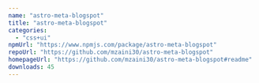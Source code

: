 ```yaml
---
name: "astro-meta-blogspot"
title: "astro-meta-blogspot"
categories:
  - "css+ui"
npmUrl: "https://www.npmjs.com/package/astro-meta-blogspot"
repoUrl: "https://github.com/mzaini30/astro-meta-blogspot"
homepageUrl: "https://github.com/mzaini30/astro-meta-blogspot#readme"
downloads: 45
---
```


